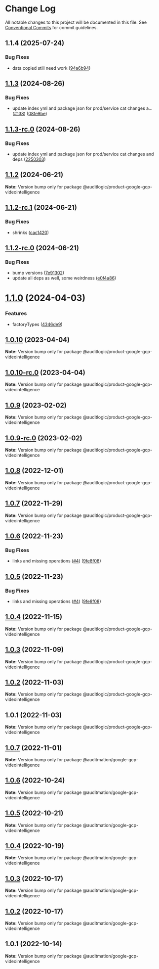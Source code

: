 # Change Log

All notable changes to this project will be documented in this file.
See [Conventional Commits](https://conventionalcommits.org) for commit guidelines.

## 1.1.4 (2025-07-24)


### Bug Fixes

* data copied still need work ([94a6b94](https://github.com/zerobias-org/product/commit/94a6b942fb0516367548599d739529536132755a))





## [1.1.3](https://github.com/auditlogic/product/compare/@auditlogic/product-google-gcp-videointelligence@1.1.2...@auditlogic/product-google-gcp-videointelligence@1.1.3) (2024-08-26)


### Bug Fixes

* update index yml and package json for prod/service cat changes a… ([#138](https://github.com/auditlogic/product/issues/138)) ([08fe9be](https://github.com/auditlogic/product/commit/08fe9beb1c8457462a19bc69caa02e6212d97e1a))





## [1.1.3-rc.0](https://github.com/auditlogic/product/compare/@auditlogic/product-google-gcp-videointelligence@1.1.2...@auditlogic/product-google-gcp-videointelligence@1.1.3-rc.0) (2024-08-26)


### Bug Fixes

* update index yml and package json for prod/service cat changes and deps ([2250303](https://github.com/auditlogic/product/commit/225030363a363608240135b7ebed386b28f01e4b))





## [1.1.2](https://github.com/auditlogic/product/compare/@auditlogic/product-google-gcp-videointelligence@1.1.2-rc.1...@auditlogic/product-google-gcp-videointelligence@1.1.2) (2024-06-21)

**Note:** Version bump only for package @auditlogic/product-google-gcp-videointelligence





## [1.1.2-rc.1](https://github.com/auditlogic/product/compare/@auditlogic/product-google-gcp-videointelligence@1.1.2-rc.0...@auditlogic/product-google-gcp-videointelligence@1.1.2-rc.1) (2024-06-21)


### Bug Fixes

* shrinks ([cac1420](https://github.com/auditlogic/product/commit/cac14200fefcd8183ab69fe89a47bd3f70f563e9))





## [1.1.2-rc.0](https://github.com/auditlogic/product/compare/@auditlogic/product-google-gcp-videointelligence@1.1.0...@auditlogic/product-google-gcp-videointelligence@1.1.2-rc.0) (2024-06-21)


### Bug Fixes

* bump versions ([7e91302](https://github.com/auditlogic/product/commit/7e913023b8b312150ed7762c32fbbe616be71de5))
* update all deps as well, some weirdness ([e0f4a86](https://github.com/auditlogic/product/commit/e0f4a864714e2d3de6bbf3da014d5312fe53be2f))





# [1.1.0](https://github.com/auditlogic/product/compare/@auditlogic/product-google-gcp-videointelligence@1.0.10...@auditlogic/product-google-gcp-videointelligence@1.1.0) (2024-04-03)


### Features

* factoryTypes ([4346de9](https://github.com/auditlogic/product/commit/4346de92693aee892fccf725338ffc7b80ab182b))





## [1.0.10](https://github.com/auditlogic/product/compare/@auditlogic/product-google-gcp-videointelligence@1.0.9...@auditlogic/product-google-gcp-videointelligence@1.0.10) (2023-04-04)

**Note:** Version bump only for package @auditlogic/product-google-gcp-videointelligence





## [1.0.10-rc.0](https://github.com/auditlogic/product/compare/@auditlogic/product-google-gcp-videointelligence@1.0.9...@auditlogic/product-google-gcp-videointelligence@1.0.10-rc.0) (2023-04-04)

**Note:** Version bump only for package @auditlogic/product-google-gcp-videointelligence





## [1.0.9](https://github.com/auditlogic/product/compare/@auditlogic/product-google-gcp-videointelligence@1.0.8...@auditlogic/product-google-gcp-videointelligence@1.0.9) (2023-02-02)

**Note:** Version bump only for package @auditlogic/product-google-gcp-videointelligence





## [1.0.9-rc.0](https://github.com/auditlogic/product/compare/@auditlogic/product-google-gcp-videointelligence@1.0.8...@auditlogic/product-google-gcp-videointelligence@1.0.9-rc.0) (2023-02-02)

**Note:** Version bump only for package @auditlogic/product-google-gcp-videointelligence





## [1.0.8](https://github.com/auditlogic/product/compare/@auditlogic/product-google-gcp-videointelligence@1.0.7...@auditlogic/product-google-gcp-videointelligence@1.0.8) (2022-12-01)

**Note:** Version bump only for package @auditlogic/product-google-gcp-videointelligence





## [1.0.7](https://github.com/auditlogic/product/compare/@auditlogic/product-google-gcp-videointelligence@1.0.6...@auditlogic/product-google-gcp-videointelligence@1.0.7) (2022-11-29)

**Note:** Version bump only for package @auditlogic/product-google-gcp-videointelligence





## [1.0.6](https://github.com/auditlogic/product/compare/@auditlogic/product-google-gcp-videointelligence@1.0.4...@auditlogic/product-google-gcp-videointelligence@1.0.6) (2022-11-23)


### Bug Fixes

* links and missing operations ([#4](https://github.com/auditlogic/product/issues/4)) ([9fe8f08](https://github.com/auditlogic/product/commit/9fe8f08fe7c57fdb79f991ac35bd6ac2e7dcad38))





## [1.0.5](https://github.com/auditlogic/product/compare/@auditlogic/product-google-gcp-videointelligence@1.0.4...@auditlogic/product-google-gcp-videointelligence@1.0.5) (2022-11-23)


### Bug Fixes

* links and missing operations ([#4](https://github.com/auditlogic/product/issues/4)) ([9fe8f08](https://github.com/auditlogic/product/commit/9fe8f08fe7c57fdb79f991ac35bd6ac2e7dcad38))





## [1.0.4](https://github.com/auditlogic/product/compare/@auditlogic/product-google-gcp-videointelligence@1.0.3...@auditlogic/product-google-gcp-videointelligence@1.0.4) (2022-11-15)

**Note:** Version bump only for package @auditlogic/product-google-gcp-videointelligence





## [1.0.3](https://github.com/auditlogic/product/compare/@auditlogic/product-google-gcp-videointelligence@1.0.2...@auditlogic/product-google-gcp-videointelligence@1.0.3) (2022-11-09)

**Note:** Version bump only for package @auditlogic/product-google-gcp-videointelligence





## [1.0.2](https://github.com/auditlogic/product/compare/@auditlogic/product-google-gcp-videointelligence@1.0.1...@auditlogic/product-google-gcp-videointelligence@1.0.2) (2022-11-03)

**Note:** Version bump only for package @auditlogic/product-google-gcp-videointelligence





## 1.0.1 (2022-11-03)

**Note:** Version bump only for package @auditlogic/product-google-gcp-videointelligence





## [1.0.7](https://github.com/auditmation/store-content/compare/@auditmation/google-gcp-videointelligence@1.0.6...@auditmation/google-gcp-videointelligence@1.0.7) (2022-11-01)

**Note:** Version bump only for package @auditmation/google-gcp-videointelligence





## [1.0.6](https://github.com/auditmation/store-content/compare/@auditmation/google-gcp-videointelligence@1.0.5...@auditmation/google-gcp-videointelligence@1.0.6) (2022-10-24)

**Note:** Version bump only for package @auditmation/google-gcp-videointelligence





## [1.0.5](https://github.com/auditmation/store-content/compare/@auditmation/google-gcp-videointelligence@1.0.4...@auditmation/google-gcp-videointelligence@1.0.5) (2022-10-21)

**Note:** Version bump only for package @auditmation/google-gcp-videointelligence





## [1.0.4](https://github.com/auditmation/store-content/compare/@auditmation/google-gcp-videointelligence@1.0.3...@auditmation/google-gcp-videointelligence@1.0.4) (2022-10-19)

**Note:** Version bump only for package @auditmation/google-gcp-videointelligence





## [1.0.3](https://github.com/auditmation/store-content/compare/@auditmation/google-gcp-videointelligence@1.0.2...@auditmation/google-gcp-videointelligence@1.0.3) (2022-10-17)

**Note:** Version bump only for package @auditmation/google-gcp-videointelligence





## [1.0.2](https://github.com/auditmation/store-content/compare/@auditmation/google-gcp-videointelligence@1.0.1...@auditmation/google-gcp-videointelligence@1.0.2) (2022-10-17)

**Note:** Version bump only for package @auditmation/google-gcp-videointelligence





## 1.0.1 (2022-10-14)

**Note:** Version bump only for package @auditmation/google-gcp-videointelligence
